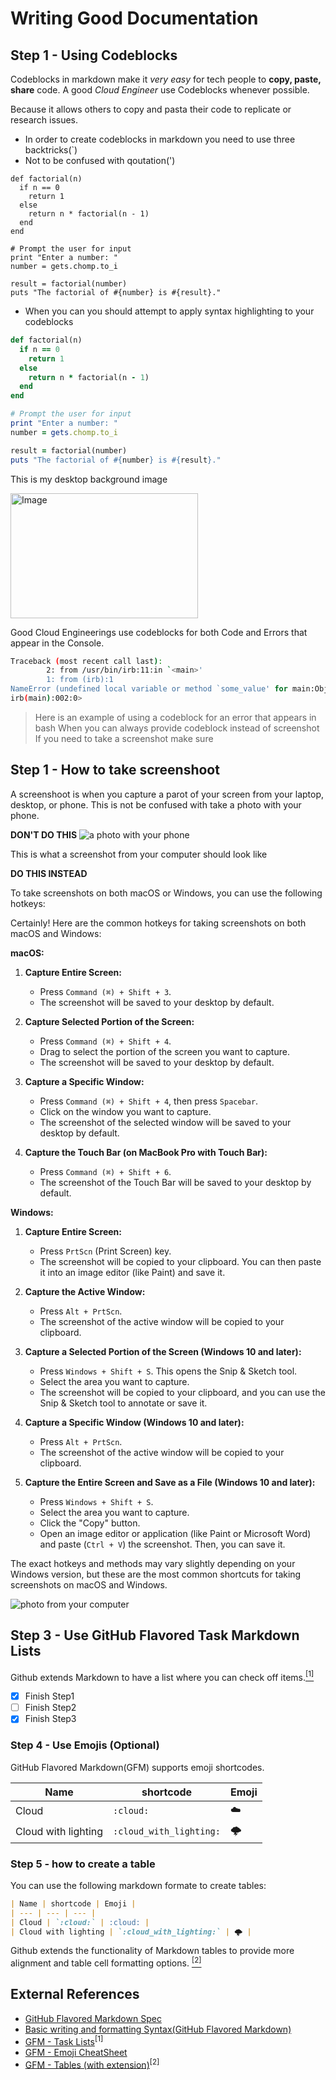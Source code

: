 # Writing Good Documentation

## Step 1 - Using Codeblocks

Codeblocks in markdown make it *very easy* for tech people to **copy, paste, share** code.
A good _Cloud Engineer_ use Codeblocks whenever possible.

Because it allows others to copy and pasta their code to replicate or research issues.

- In order to create codeblocks in markdown you need to use three backtricks(`)
- Not to be confused with qoutation(')

```
def factorial(n)
  if n == 0
    return 1
  else
    return n * factorial(n - 1)
  end
end

# Prompt the user for input
print "Enter a number: "
number = gets.chomp.to_i

result = factorial(number)
puts "The factorial of #{number} is #{result}."

```
- When you can you should attempt to apply syntax highlighting to your codeblocks
```ruby
def factorial(n)
  if n == 0
    return 1
  else
    return n * factorial(n - 1)
  end
end

# Prompt the user for input
print "Enter a number: "
number = gets.chomp.to_i

result = factorial(number)
puts "The factorial of #{number} is #{result}."

```
This is my desktop background image

<img src="https://github.com/BelleChiu/github-docs-examples/assets/49231741/3c4dcd84-1df5-4008-be5a-f485f91a0642" alt="Image" width="300" height="200">

Good Cloud Engineerings use codeblocks for both Code and Errors that appear in the Console.

```bash
Traceback (most recent call last):
        2: from /usr/bin/irb:11:in `<main>'
        1: from (irb):1
NameError (undefined local variable or method `some_value' for main:Object)
irb(main):002:0>
```
> Here is an example of using a codeblock for an error that appears in bash
When you can always provide codeblock instead of screenshot
If you need to take a screenshot make sure 

## Step 1 - How to take screenshoot

A screenshoot is when you capture a parot of your screen from your laptop, desktop, or phone.
This is not be confused with take a photo with your phone.

**DON'T DO THIS**
![a photo with your phone](assets/photo_capture_from_phone.jpg)

This is what a screenshot from your computer should look like

**DO THIS INSTEAD**

To take screenshots on both macOS or Windows, you can use the following hotkeys:

Certainly! Here are the common hotkeys for taking screenshots on both macOS and Windows:

**macOS:**

1. **Capture Entire Screen:**
   - Press `Command (⌘) + Shift + 3`.
   - The screenshot will be saved to your desktop by default.

2. **Capture Selected Portion of the Screen:**
   - Press `Command (⌘) + Shift + 4`.
   - Drag to select the portion of the screen you want to capture.
   - The screenshot will be saved to your desktop by default.

3. **Capture a Specific Window:**
   - Press `Command (⌘) + Shift + 4`, then press `Spacebar`.
   - Click on the window you want to capture.
   - The screenshot of the selected window will be saved to your desktop by default.

4. **Capture the Touch Bar (on MacBook Pro with Touch Bar):**
   - Press `Command (⌘) + Shift + 6`.
   - The screenshot of the Touch Bar will be saved to your desktop by default.

**Windows:**

1. **Capture Entire Screen:**
   - Press `PrtScn` (Print Screen) key.
   - The screenshot will be copied to your clipboard. You can then paste it into an image editor (like Paint) and save it.

2. **Capture the Active Window:**
   - Press `Alt + PrtScn`.
   - The screenshot of the active window will be copied to your clipboard.

3. **Capture a Selected Portion of the Screen (Windows 10 and later):**
   - Press `Windows + Shift + S`. This opens the Snip & Sketch tool.
   - Select the area you want to capture.
   - The screenshot will be copied to your clipboard, and you can use the Snip & Sketch tool to annotate or save it.

4. **Capture a Specific Window (Windows 10 and later):**
   - Press `Alt + PrtScn`.
   - The screenshot of the active window will be copied to your clipboard.

5. **Capture the Entire Screen and Save as a File (Windows 10 and later):**
   - Press `Windows + Shift + S`.
   - Select the area you want to capture.
   - Click the "Copy" button.
   - Open an image editor or application (like Paint or Microsoft Word) and paste (`Ctrl + V`) the screenshot. Then, you can save it.

The exact hotkeys and methods may vary slightly depending on your Windows version, but these are the most common shortcuts for taking screenshots on macOS and Windows.

![photo from your computer](assets/screenshot_from_your_computer.png)


## Step 3 - Use GitHub Flavored Task Markdown Lists

Github extends Markdown to have a list where you can check off items.[<sup>[1]</sup>](#external-references)

- [x] Finish Step1
- [ ] Finish Step2
- [x] Finish Step3

### Step 4 - Use Emojis (Optional)

GitHub Flavored Markdown(GFM) supports emoji shortcodes.

| Name | shortcode | Emoji |
| --- | --- | --- |
| Cloud | `:cloud:` | :cloud: |
| Cloud with lighting | `:cloud_with_lighting:` | 🌩️ |

### Step 5 - how to create a table

You can use the following markdown formate to create tables: 

```md
| Name | shortcode | Emoji |
| --- | --- | --- |
| Cloud | `:cloud:` | :cloud: |
| Cloud with lighting | `:cloud_with_lighting:` | 🌩️ |


```
Github extends the functionality of Markdown tables to provide more alignment and table cell formatting options. [<sup>[2]</sup>](#external-references)


## External References

- [GitHub Flavored Markdown Spec](https://github.github.com/gfm/)
- [Basic writing and formatting Syntax(GitHub Flavored Markdown)](https://docs.github.com/en/get-started/writing-on-github/getting-started-with-writing-and-formatting-on-github/basic-writing-and-formatting-syntax)
- [GFM - Task Lists](https://docs.github.com/en/get-started/writing-on-github/getting-started-with-writing-and-formatting-on-github/basic-writing-and-formatting-syntax#task-lists)<sup>[1]</sup>
- [GFM - Emoji CheatSheet](https://github.com/ikatyang/emoji-cheat-sheet)
- [GFM - Tables (with extension)](https://github.github.com/gfm/#tables-extension-)<sup>[2]</sup>
